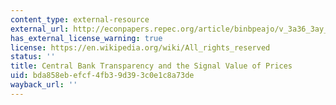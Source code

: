 ```yaml
---
content_type: external-resource
external_url: http://econpapers.repec.org/article/binbpeajo/v_3a36_3ay_3a2005_3ai_3a2005-2_3ap_3a1-66.htm
has_external_license_warning: true
license: https://en.wikipedia.org/wiki/All_rights_reserved
status: ''
title: Central Bank Transparency and the Signal Value of Prices
uid: bda858eb-efcf-4fb3-9d39-3c0e1c8a73de
wayback_url: ''
---
```

